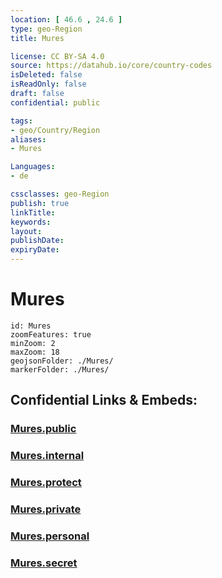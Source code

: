 ```yaml
---
location: [ 46.6 , 24.6 ] 
type: geo-Region
title: Mures

license: CC BY-SA 4.0
source: https://datahub.io/core/country-codes
isDeleted: false
isReadOnly: false
draft: false
confidential: public

tags:
- geo/Country/Region
aliases:
- Mures

Languages:
- de

cssclasses: geo-Region
publish: true
linkTitle: 
keywords: 
layout: 
publishDate: 
expiryDate: 
---
```


# Mures

```leaflet
id: Mures
zoomFeatures: true 
minZoom: 2 
maxZoom: 18
geojsonFolder: ./Mures/
markerFolder: ./Mures/
```


## Confidential Links & Embeds: 

### [Mures.public](/_public/\Earth\Continent\Europe\Europe~East\Romania\Regions~Romania\Romania~CentruMures.public.md) 

### [Mures.internal](/_internal/\Earth\Continent\Europe\Europe~East\Romania\Regions~Romania\Romania~CentruMures.internal.md) 

### [Mures.protect](/_protect/\Earth\Continent\Europe\Europe~East\Romania\Regions~Romania\Romania~CentruMures.protect.md) 

### [Mures.private](/_private/\Earth\Continent\Europe\Europe~East\Romania\Regions~Romania\Romania~CentruMures.private.md) 

### [Mures.personal](/_personal/\Earth\Continent\Europe\Europe~East\Romania\Regions~Romania\Romania~CentruMures.personal.md) 

### [Mures.secret](/_secret/\Earth\Continent\Europe\Europe~East\Romania\Regions~Romania\Romania~CentruMures.secret.md)


